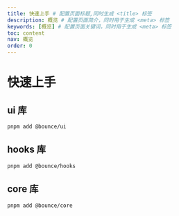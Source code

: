 ```yaml
---
title: 快速上手 # 配置页面标题,同时生成 <title> 标签
description: 概览 # 配置页面简介，同时用于生成 <meta> 标签
keywords: [概览] # 配置页面关键词，同时用于生成 <meta> 标签
toc: content
nav: 概览
order: 0
---
```


# 快速上手

## ui 库

```shell
pnpm add @bounce/ui
```

## hooks 库

```shell
pnpm add @bounce/hooks
```

## core 库

```shell
pnpm add @bounce/core
```
